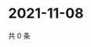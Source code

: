 # 2021-11-08

共 0 条

<!-- BEGIN WEIBO -->
<!-- 最后更新时间 Mon Nov 08 2021 06:00:31 GMT+0800 (China Standard Time) -->

<!-- END WEIBO -->
